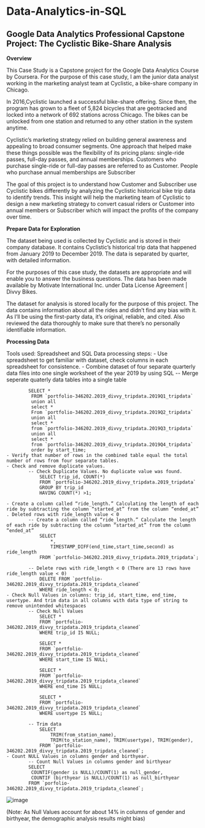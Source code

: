 # Data-Analytics-in-SQL
Google Data Analytics Professional Capstone Project: The Cyclistic Bike-Share Analysis
---
**Overview**

This Case Study is a Capstone project for the Google Data Analytics Course by Coursera. For the purpose of this case study, I am the junior data analyst working in the marketing analyst team at Cyclistic, a bike-share company in Chicago.

In 2016,Cyclistic launched a successful bike-share offering. Since then, the program has grown to a fleet of 5,824 bicycles that are geotracked and locked into a network of 692 stations across Chicago. The bikes can be unlocked from one station and returned to any other station in the system anytime.

Cyclistic’s marketing strategy relied on building general awareness and appealing to broad consumer segments. One approach that helped make these things possible was the flexibility of its pricing plans: single-ride passes, full-day passes, and annual memberships. Customers who purchase single-ride or full-day passes are referred to as Customer. People who purchase annual memberships are Subscriber

The goal of this project is to understand how Customer and Subscriber use Cyclistic bikes differently  by analyzing the Cyclistic historical bike trip data to identify trends. This insight will help the marketing team of Cyclistic to design a new marketing strategy to convert casual riders or Customer into annual members or Subscriber which will impact the profits of the company over time.

**Prepare Data for Exploration**

The dataset being used is collected by Cyclistic and is stored in their company database. It contains Cyclistic’s historical trip data that happened from January 2019 to December 2019. The data is separated by quarter, with detailed information.

For the purposes of this case study, the datasets are appropriate and will enable you to answer the business questions. The data has been made available by Motivate International Inc. under Data License Agreement | Divvy Bikes. 

The dataset for analysis is stored locally for the purpose of this project. The data contains information about all the rides and didn’t find any bias with it. As I’ll be using the first-party data, it’s original, reliable, and cited. Also reviewed the data thoroughly to make sure that there’s no personally identifiable information.

**Processing Data**

Tools used: Spreadsheet and SQL
Data processing steps:
	- Use spreadsheet to get familiar with dataset, check columns in each spreadsheet for consistence.
	- Combine dataset of four separate quarterly data files into one single worksheet of the year 2019 by using SQL
			-- Merge seperate quaterly data tables into a single table
			
			SELECT *
			 FROM `portfolio-346202.2019_divvy_tripdata.2019Q1_tripdata` 
			 union all
			 select *
			 From `portfolio-346202.2019_divvy_tripdata.2019Q2_tripdata` 
			 union all
			 select *
			 from `portfolio-346202.2019_divvy_tripdata.2019Q3_tripdata`
			 union all
			 select *
			 from `portfolio-346202.2019_divvy_tripdata.2019Q4_tripdata` 
			 order by start_time;
	- Verify that number of rows in the combined table equal the total number of rows from four separate tables.
	- Check and remove duplicate values.
			-- Check Duplicate Values. No duplicate value was found.
			    SELECT trip_id, COUNT(*)
			    FROM `portfolio-346202.2019_divvy_tripdata.2019_tripdata` 
			    GROUP BY trip_id
			    HAVING COUNT(*) >1;
	
	- Create a column called “ride_length.” Calculating the length of each ride by subtracting the column “started_at” from the column “ended_at” . Deleted rows with ride_length value < 0
			-- Create a column called “ride_length.” Calculate the length of each ride by subtracting the column “started_at” from the column “ended_at”
			    SELECT
			        *,
			        TIMESTAMP_DIFF(end_time,start_time,second) as ride_length
			    FROM `portfolio-346202.2019_divvy_tripdata.2019_tripdata`;
			
			-- Delete rows with ride_length < 0 (There are 13 rows have ride_length value < 0)
			    DELETE FROM `portfolio-346202.2019_divvy_tripdata.2019_tripdata_cleaned`
			    WHERE ride_length < 0;
	- Check Null Values in columns: trip_id, start_time, end_time, usertype. And trim data in all columns with data type of string to remove unintended whitespaces
			-- Check Null Values
			    SELECT *
			    FROM `portfolio-346202.2019_divvy_tripdata.2019_tripdata_cleaned`
			    WHERE trip_id IS NULL;
			    
			    SELECT *
			    FROM `portfolio-346202.2019_divvy_tripdata.2019_tripdata_cleaned`
			    WHERE start_time IS NULL;
			
			    SELECT *
			    FROM `portfolio-346202.2019_divvy_tripdata.2019_tripdata_cleaned`
			    WHERE end_time IS NULL;
			
			    SELECT *
			    FROM `portfolio-346202.2019_divvy_tripdata.2019_tripdata_cleaned`
			    WHERE usertype IS NULL;
			
			-- Trim data
			    SELECT
			        TRIM(from_station_name),
			        TRIM(to_station_name), TRIM(usertype), TRIM(gender), 
			    FROM `portfolio-346202.2019_divvy_tripdata.2019_tripdata_cleaned`;
	- Count NULL Values in columns gender and birthyear.
			-- Count Null Values in columns gender and birthyear
			SELECT 
			 COUNTIF(gender is NULL)/COUNT(1) as null_gender,
			 COUNTIF (birthyear is NULL)/COUNT(1) as null_birthyear
			FROM `porfolio-346202.2019_divvy_tripdata.2019_tripdata_cleaned`;
			
![image](https://user-images.githubusercontent.com/103098013/161942673-8970bbd4-54cb-4751-9254-a75f82ee11bd.png)
			
(Note: As Null Values account for about 14% in columns of gender and birthyear, the demographic analysis results might bias)



